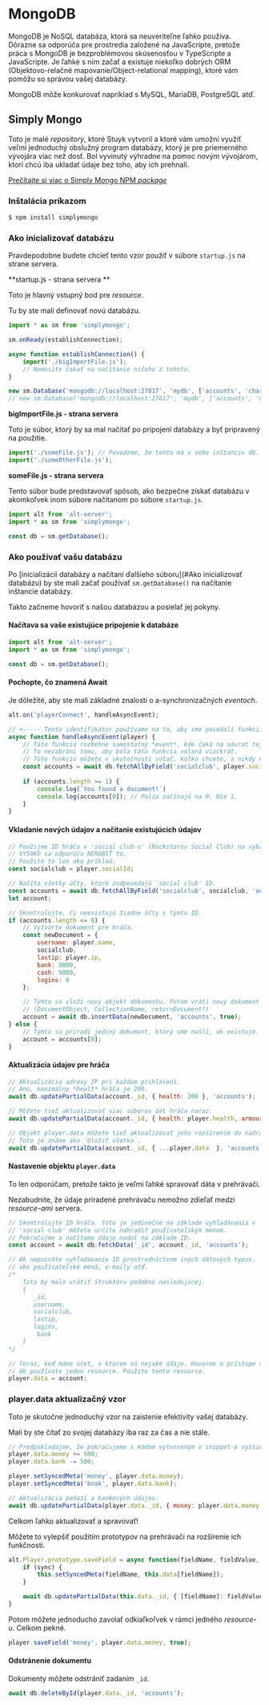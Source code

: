 # MongoDB

MongoDB je NoSQL databáza, ktorá sa neuveriteľne ľahko používa. Dôrazne sa odporúča pre prostredia založené na JavaScripte, pretože práca s MongoDB je bezproblémovou skúsenosťou v TypeScripte a JavaScripte. Je ľahké s ním začať a existuje niekoľko dobrých ORM (Objektovo-relačné mapovanie/Object-relational mapping), ktoré vám pomôžu so správou vašej databázy.

MongoDB môže konkurovať napríklad s MySQL, MariaDB, PostgreSQL atď.

## Simply Mongo

Toto je malé *repository*, ktoré Stuyk vytvoril a ktoré vám umožní využiť veľmi jednoduchý obslužný program databázy, ktorý je pre priemerného vývojára viac než dosť. Bol vyvinutý výhradne na pomoc novým vývojárom, ktorí chcú iba ukladať údaje bez toho, aby ich prehnali.

 [Prečítajte si viac o Simply Mongo NPM *package*](https://www.npmjs.com/package/simplymongo)

### Inštalácia príkazom

```js
$ npm install simplymongo
```

### Ako inicializovať databázu

Pravdepodobne budete chcieť tento vzor použiť v súbore `startup.js` na strane servera.

**startup.js - strana servera **

Toto je hlavný vstupný bod pre *resource*.

Tu by ste mali definovať novú databázu.

```js
import * as sm from 'simplymongo';

sm.onReady(establishConnection);

async function establishConnection() {
    import('./bigImportFile.js');
    // Nemusíte čakať na načítanie ničoho z tohoto.
}

new sm.Database('mongodb://localhost:27017', 'mydb', ['accounts', 'characters']);
// new sm.Database('mongodb://localhost:27017', 'mydb', ['accounts', 'characters'], 'username', 'password');
```

**bigImportFile.js - strana servera**

Toto je súbor, ktorý by sa mal načítať po pripojení databázy a byť pripravený na použitie.

```js
import('./someFile.js'); // Povedzme, že tento má v sebe inštanciu db.
import('./someOtherFile.js');
```

**someFile.js - strana servera**

Tento súbor bude predstavovať spôsob, ako bezpečne získať databázu v akomkoľvek inom súbore načítanom po súbore `startup.js`.

```js
import alt from 'alt-server';
import * as sm from 'simplymongo';

const db = sm.getDatabase();
```

### Ako používať vašu databázu

Po [inicializácii databázy a načítaní ďalšieho súboru](#Ako inicializovať databázu) by ste mali začať používať `sm.getDatabase()` na načítanie inštancie databázy.

Takto začneme hovoriť s našou databázou a posielať jej pokyny.

#### Načítava sa vaše existujúce pripojenie k databáze

```js
import alt from 'alt-server';
import * as sm from 'simplymongo';

const db = sm.getDatabase();
```

#### Pochopte, čo znamená Await

Je dôležité, aby ste mali základné znalosti o a-synchronizačných *eventoch*.

```js
alt.on('playerConnect', handleAsyncEvent);

// <----- Tento identifikátor používame na to, aby sme povedali funkcii, že má používať „await“.
async function handleAsyncEvent(player) {
	// Táto funkcia rozbehne samostatný *event*, kde čaká na návrat tejto udalosti.
	// To nezabráni tomu, aby bola táto funkcia volaná viackrát.
	// Túto funkciu môžete v skutočnosti volať, koľko chcete, a nikdy nebude obsahovať žiadny iný kód.
	const accounts = await db.fetchAllByField('socialclub', player.socialId, 'accounts');
    
    if (accounts.length >= 1) {
        console.log(`You found a document!`)
        console.log(accounts[0]); // Polia začínajú na 0. Nie 1.
    }
}
```

#### Vkladanie nových údajov a načítanie existujúcich údajov

```js
// Použijme ID hráča v 'social club-u' (Rockstarov Social Club) na vybavenie niektorých vecí.
// VYSOKO sa odporúča NEROBIŤ to.
// Použite to len ako príklad.
const socialclub = player.socialId;

// Načíta všetky účty, ktoré zodpovedajú 'social club' ID.
const accounts = await db.fetchAllByField('socialclub', socialclub, 'accounts');
let account;

// Skontrolujte, či neexistujú žiadne účty s týmto ID.
if (accounts.length <= 0) {
    // Vytvorte dokument pre hráča.
    const newDocument = {
        username: player.name,
        socialclub,
        lastip: player.ip,
        bank: 9000,
        cash: 9000,
        logins: 0
    };

    // Týmto sa vloží nový objekt dokumentu. Potom vráti nový dokument s jeho _id
    // (DocumentObject, CollectionName, returnDocument?)
    account = await db.insertData(newDocument, 'accounts', true);
} else {
    // Týmto sa priradí jediný dokument, ktorý sme našli, ak existuje. Do premennej účtu.
    account = accounts[0];
}
```

#### Aktualizácia údajov pre hráča

```js
// Aktualizácia adresy IP pri každom prihlásení.
// Áno, maximálny *healt* hráča je 200.
await db.updatePartialData(account._id, { health: 200 }, 'accounts');

// Môžete tiež aktualizovať viac súborov dát hráča naraz.
await db.updatePartialData(account._id, { health: player.health, armour: player.armour  }, 'accounts');

// Objekt player.data môžete tiež aktualizovať jeho rozšírením do nadradeného objektu.
// Toto je známe ako `Uložiť všetko`.
await db.updatePartialData(account._id, { ...player.data  }, 'accounts');
```

#### Nastavenie objektu `player.data`

To len odporúčam, pretože takto je veľmi ľahké spravovať dáta v prehrávači.

Nezabudnite, že údaje priradené prehrávaču nemožno zdieľať medzi *resource-ami* servera.

```js
// Skontrolujte ID hráča. Toto je jedinečné na základe vyhľadávania v 'social club-u'.
// 'social club' môžete určite nahradiť používateľským menom.
// Pokračujme a načítame údaje nadol na základe ID.
const account = await db.fetchData('_id', account._id, 'accounts');

// Ak nepoznáte vyhľadávanie ID prostredníctvom iných dátových typov.
// ako používateľské mená, e-maily atď.
/*
    Toto by malo vrátiť štruktúru podobnú nasledujúcej.
    {
       _id,
       username,
       socialclub,
       lastip,
       logins,
        bank
    }
*/

// Teraz, keď máme účet, v ktorom sú nejaké údaje. Hovorme o prístupe a aktualizácii údajov.
// Ak používate jeden resource. Použite tento resource.
player.data = account;
```

### player.data aktualizačný vzor

Toto je skutočne jednoduchý vzor na zaistenie efektivity vašej databázy.

Mali by ste čítať zo svojej databázy iba raz za čas a nie stále.

```js
// Predpokladajme, že pokračujeme s kódom vytvoreným v snippet-e vyššie.
player.data.money += 500;
player.data.bank -= 500;

player.setSyncedMeta('money', player.data.money);
player.setSyncedMeta('bnak', player.data.bank);

// Aktualizácia peňazí a bankových údajov.
await db.updatePartialData(player.data._id, { money: player.data.money, bank: player.data.bank  }, 'accounts');
```

Celkom ľahko aktualizovať a spravovať!

Môžete to vylepšiť použitím prototypov na prehrávači na rozšírenie ich funkčnosti.

```js
alt.Player.prototype.saveField = async function(fieldName, fieldValue, sync = false) {
	if (sync) {
        this.setSyncedMeta(fieldName, this.data[fieldName]);
    }

    await db.updatePartialData(this.data._id, { [fieldName]: fieldValue }, 'accounts');
}
```

Potom môžete jednoducho zavolať odkiaľkoľvek v rámci jedného *resource-u*. Celkom pekné.

```js
player.saveField('money', player.data.money, true);
```

#### Odstránenie dokumentu

Dokumenty môžete odstrániť zadaním `_id`.

```js
await db.deleteById(player.data._id, 'accounts');
```